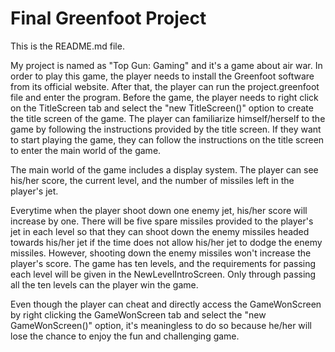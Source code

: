 # Final Greenfoot Project
This is the README.md file.

My project is named as "Top Gun: Gaming" and it's a game about air war. In order to play this game, the player needs to install the Greenfoot software from its official website. After that, the player can run the project.greenfoot file and enter the program. Before the game, the player needs to right click on the TitleScreen tab and select the "new TitleScreen()" option to create the title screen of the game. The player can familiarize himself/herself to the game by following the instructions provided by the title screen. If they want to start playing the game, they can follow the instructions on the title screen to enter the main world of the game.

The main world of the game includes a display system. The player can see his/her score, the current level, and the number of missiles left in the player's jet.

Everytime when the player shoot down one enemy jet, his/her score will increase by one. There will be five spare missiles provided to the player's jet in each level so that they can shoot down the enemy missiles headed towards his/her jet if the time does not allow his/her jet to dodge the enemy missiles. However, shooting down the enemy missiles won't increase the player's score. The game has ten levels, and the requirements for passing each level will be given in the NewLevelIntroScreen. Only through passing all the ten levels can the player win the game.

Even though the player can cheat and directly access the GameWonScreen by right clicking the GameWonScreen tab and select the "new GameWonScreen()" option, it's meaningless to do so because he/her will lose the chance to enjoy the fun and challenging game.